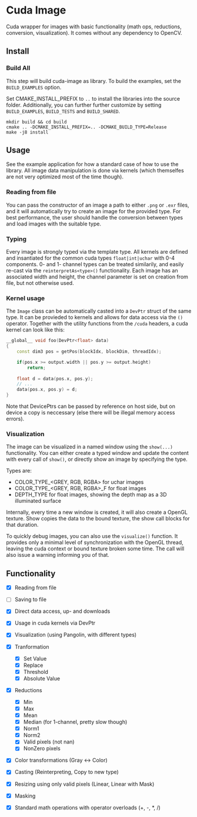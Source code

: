 # Cuda Image

Cuda wrapper for images with basic functionality (math ops, reductions, conversion, visualization).
It comes without any dependency to OpenCV.

## Install

### Build All

This step will build cuda-image as library.
To build the examples, set the `BUILD_EXAMPLES` option.

Set CMAKE_INSTALL_PREFIX to `..` to install the libraries into the source folder. 
Additionally, you can further further customize by setting `BUILD_EXAMPLES`, `BUILD_TESTS` and `BUILD_SHARED`. 

```
mkdir build && cd build
cmake .. -DCMAKE_INSTALL_PREFIX=.. -DCMAKE_BUILD_TYPE=Release
make -j8 install
```

## Usage

See the example application for how a standard case of how to use the library.
All image data manipulation is done via kernels (which themselfes are not very optimized most of the time though).

### Reading from file

You can pass the constructor of an image a path to either `.png` or `.exr` files, and it will automatically try to create
an image for the provided type. For best performance, the user should handle the conversion between types and load images
with the suitable type.

### Typing
Every image is strongly typed via the template type. All kernels are defined and insantiated for the 
common cuda types `float|int|uchar` with 0-4 components. 0- and 1- channel types can be treated similarily, and 
easily re-cast via the `reinterpretAs<type>()` functionality.
Each image has an associated width and height, the channel parameter is set on creation from file, but not otherwise used.

### Kernel usage
The `Image` class can be automatically casted into a `DevPtr` struct of the same type. It can be provieded to kernels and allows for data access via the `()` operator. Together with the utility functions from the `/cuda` headers, a cuda kernel can look like this:
```c++
__global__ void foo(DevPtr<float> data)
{
    const dim3 pos = getPos(blockIdx, blockDim, threadIdx);

    if(pos.x >= output.width || pos.y >= output.height)
        return;
        
    float d = data(pos.x, pos.y);
    // ...
    data(pos.x, pos.y) = d;
}
```
Note that DevicePtrs can be passed by reference on host side, but on device a copy is neccessary (else there will be illegal memory access errors).

### Visualization

The image can be visualized in a named window using the `show(...)` functionality.
You can either create a typed window and update the content with every call of `show()`, or directly show an image by specifying the type.

Types are:
- COLOR_TYPE_<GREY, RGB, RGBA> for uchar images
- COLOR_TYPE_<GREY, RGB, RGBA>_F for float images
- DEPTH_TYPE for float images, showing the depth map as a 3D illuminated surface

Internally, every time a new window is created, it will also create a OpenGL texture. Show copies the data to the bound texture, the show call blocks for that duration.

To quickly debug images, you can also use the `visualize()` function. It provides only a minimal level of synchronization with the OpenGL thread, leaving the cuda context or bound texture broken some time. The call will also issue a warning informing you of that.

## Functionality

- [x] Reading from file
- [ ] Saving to file
- [x] Direct data access, up- and downloads
- [x] Usage in cuda kernels via DevPtr
- [x] Visualization (using Pangolin, with different types)
- [x] Tranformation
    - [x] Set Value
    - [x] Replace
    - [x] Threshold
    - [x] Absolute Value
- [x] Reductions 
    - [x] Min
    - [x] Max
    - [x] Mean
    - [x] Median (for 1-channel, pretty slow though)
    - [x] Norm1
    - [x] Norm2
    - [x] Valid pixels (not nan)
    - [x] NonZero pixels 
- [x] Color transformations (Gray <-> Color)
- [x] Casting (Reinterpreting, Copy to new type)
- [x] Resizing using only valid pixels (Linear, Linear with Mask)
- [x] Masking
- [x] Standard math operations with operator overloads (+, -, *, /)


